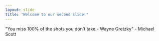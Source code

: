 ```yaml
---
layout: slide
title: "Welcome to our second slide!"
---
```

"You miss 100% of the shots you don't take.- Wayne Gretzky" - Michael Scott
